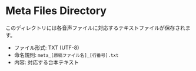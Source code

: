 # Meta Files Directory

このディレクトリには各音声ファイルに対応するテキストファイルが保存されます。

- ファイル形式: TXT (UTF-8)
- 命名規則: `meta_[原稿ファイル名]_[行番号].txt`
- 内容: 対応する台本テキスト